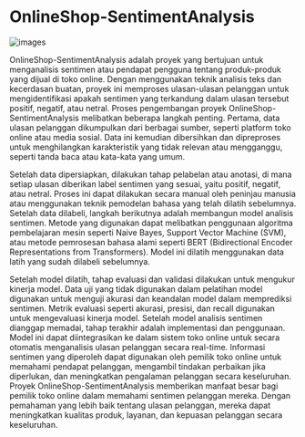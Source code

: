 # OnlineShop-SentimentAnalysis

![images](https://github.com/MuhammadAuliaa/SentimentAnalysis-OnlineShop/assets/130256127/688a7cc7-1ac2-4aec-ab6c-d671e064eae5)

  OnlineShop-SentimentAnalysis adalah proyek yang bertujuan untuk menganalisis sentimen atau pendapat pengguna tentang produk-produk yang dijual di toko online. Dengan menggunakan teknik analisis teks dan kecerdasan buatan, proyek ini memproses ulasan-ulasan pelanggan untuk mengidentifikasi apakah sentimen yang terkandung dalam ulasan tersebut positif, negatif, atau netral. Proses pengembangan proyek OnlineShop-SentimentAnalysis melibatkan beberapa langkah penting. Pertama, data ulasan pelanggan dikumpulkan dari berbagai sumber, seperti platform toko online atau media sosial. Data ini kemudian dibersihkan dan dipreproses untuk menghilangkan karakteristik yang tidak relevan atau mengganggu, seperti tanda baca atau kata-kata yang umum.

  Setelah data dipersiapkan, dilakukan tahap pelabelan atau anotasi, di mana setiap ulasan diberikan label sentimen yang sesuai, yaitu positif, negatif, atau netral. Proses ini dapat dilakukan secara manual oleh peninjau manusia atau menggunakan teknik pemodelan bahasa yang telah dilatih sebelumnya. Setelah data dilabeli, langkah berikutnya adalah membangun model analisis sentimen. Metode yang digunakan dapat melibatkan penggunaan algoritma pembelajaran mesin seperti Naive Bayes, Support Vector Machine (SVM), atau metode pemrosesan bahasa alami seperti BERT (Bidirectional Encoder Representations from Transformers). Model ini dilatih menggunakan data latih yang sudah dilabeli sebelumnya.

  Setelah model dilatih, tahap evaluasi dan validasi dilakukan untuk mengukur kinerja model. Data uji yang tidak digunakan dalam pelatihan model digunakan untuk menguji akurasi dan keandalan model dalam memprediksi sentimen. Metrik evaluasi seperti akurasi, presisi, dan recall digunakan untuk mengevaluasi kinerja model. Setelah model analisis sentimen dianggap memadai, tahap terakhir adalah implementasi dan penggunaan. Model ini dapat diintegrasikan ke dalam sistem toko online untuk secara otomatis menganalisis ulasan pelanggan secara real-time. Informasi sentimen yang diperoleh dapat digunakan oleh pemilik toko online untuk memahami pendapat pelanggan, mengambil tindakan perbaikan jika diperlukan, dan meningkatkan pengalaman pelanggan secara keseluruhan. Proyek OnlineShop-SentimentAnalysis memberikan manfaat besar bagi pemilik toko online dalam memahami sentimen pelanggan mereka. Dengan pemahaman yang lebih baik tentang ulasan pelanggan, mereka dapat meningkatkan kualitas produk, layanan, dan kepuasan pelanggan secara keseluruhan.
